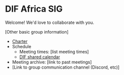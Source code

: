 # DIF Africa SIG

Welcome! We'd love to collaborate with you.

[Other basic group information]

- [Charter](charter.md)
- Schedule
  - Meeting times: [list meeting times]
  - [DIF shared calendar](https://calendar.google.com/calendar/u/0/embed?src=decentralized.identity@gmail.com)
- Meeting archive: [link to past meetings]
- [Link to group communication channel (Discord, etc)]
